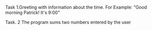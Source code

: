 Task 1.Greeting with information about the time. For Example: "Good morning Patrick! It's 9:00"

Task. 2 The program sums two numbers entered by the user

